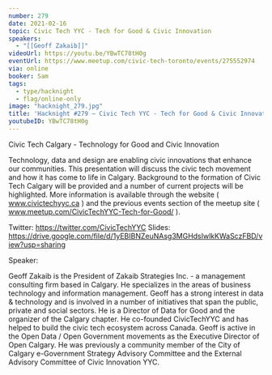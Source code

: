 ```yaml
---
number: 279
date: 2021-02-16
topic: Civic Tech YYC - Tech for Good & Civic Innovation
speakers:
  - "[[Geoff Zakaib]]"
videoUrl: https://youtu.be/YBwTC78tH0g
eventUrl: https://www.meetup.com/civic-tech-toronto/events/275552974
via: online
booker: Sam
tags:
  - type/hacknight
  - flag/online-only
image: "hacknight_279.jpg"
title: 'Hacknight #279 – Civic Tech YYC - Tech for Good & Civic Innovation'
youtubeID: YBwTC78tH0g
---
```

Civic Tech Calgary - Technology for Good and Civic Innovation

Technology, data and design are enabling civic innovations that enhance our communities. This presentation will discuss the civic tech movement and how it has come to life in Calgary. Background to the formation of Civic Tech Calgary will be provided and a number of current projects will be highlighted. More information is available through the website ( www.civictechyyc.ca ) and the previous events section of the meetup site ( www.meetup.com/CivicTechYYC-Tech-for-Good/ ).

Twitter: https://twitter.com/CivicTechYYC
Slides: https://drive.google.com/file/d/1yEBIBNZeuNAsg3MGHdsIwlkKWaSczFBD/view?usp=sharing

Speaker:

Geoff Zakaib is the President of Zakaib Strategies Inc. - a management consulting firm based in Calgary. He specializes in the areas of business technology and information management. Geoff has a strong interest in data & technology and is involved in a number of initiatives that span the public, private and social sectors. He is a Director of Data for Good and the organizer of the Calgary chapter. He co-founded CivicTechYYC and has helped to build the civic tech ecosystem across Canada. Geoff is active in the Open Data / Open Government movements as the Executive Director of Open Calgary. He was previously a community member of the City of Calgary e-Government Strategy Advisory Committee and the External Advisory Committee of Civic Innovation YYC.
